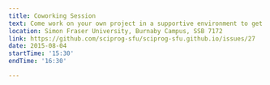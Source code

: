 ```yaml
---
title: Coworking Session
text: Come work on your own project in a supportive environment to get (and give) help from your peers!
location: Simon Fraser University, Burnaby Campus, SSB 7172
link: https://github.com/sciprog-sfu/sciprog-sfu.github.io/issues/27
date: 2015-08-04
startTime: '15:30'
endTime: '16:30'

---
```

